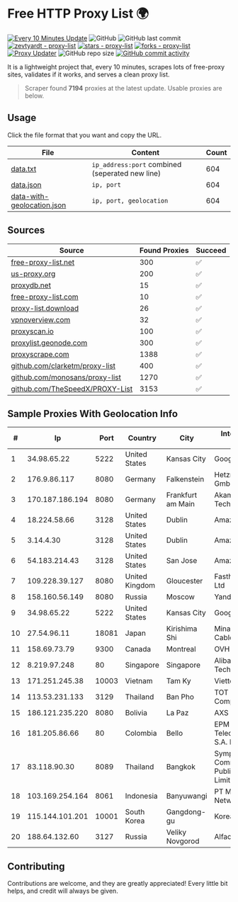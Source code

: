 
# Free HTTP Proxy List 🌍

[![Every 10 Minutes Update](https://github.com/mertguvencli/http-proxy-list/actions/workflows/main.yml/badge.svg?branch=main)](https://github.com/mertguvencli/http-proxy-list/actions/workflows/main.yml)
![GitHub](https://img.shields.io/github/license/mertguvencli/http-proxy-list)
![GitHub last commit](https://img.shields.io/github/last-commit/mertguvencli/http-proxy-list)
[![zevtyardt - proxy-list](https://img.shields.io/static/v1?label=zevtyardt&message=proxy-list&color=blue&logo=github)](https://github.com/zevtyardt/proxy-list "Go to GitHub repo")
[![stars - proxy-list](https://img.shields.io/github/stars/zevtyardt/proxy-list?style=social)](https://github.com/zevtyardt/proxy-list)
[![forks - proxy-list](https://img.shields.io/github/forks/zevtyardt/proxy-list?style=social)](https://github.com/zevtyardt/proxy-list)
[![Proxy Updater](https://github.com/zevtyardt/proxy-list/workflows/Proxy%20Updater/badge.svg)](https://github.com/zevtyardt/proxy-list/actions?query=workflow:"Proxy+Updater")
![GitHub repo size](https://img.shields.io/github/repo-size/zevtyardt/proxy-list)
[![GitHub commit activity](https://img.shields.io/github/commit-activity/m/zevtyardt/proxy-list?logo=commits)](https://github.com/zevtyardt/proxy-list/commits/main)

It is a lightweight project that, every 10 minutes, scrapes lots of free-proxy sites, validates if it works, and serves a clean proxy list.

> Scraper found **7194** proxies at the latest update. Usable proxies are below.

## Usage

Click the file format that you want and copy the URL.

|File|Content|Count|
|----|-------|-----|
|[data.txt](https://raw.githubusercontent.com/mertguvencli/http-proxy-list/main/proxy-list/data.txt)|`ip_address:port` combined (seperated new line)|604|
|[data.json](https://raw.githubusercontent.com/mertguvencli/http-proxy-list/main/proxy-list/data.json)|`ip, port`|604|
|[data-with-geolocation.json](https://raw.githubusercontent.com/mertguvencli/http-proxy-list/main/proxy-list/data-with-geolocation.json)|`ip, port, geolocation`|604|

## Sources

|Source|Found Proxies|Succeed|
|------|-------------|-------|
|[free-proxy-list.net](https://free-proxy-list.net)|300|✅|
|[us-proxy.org](https://www.us-proxy.org)|200|✅|
|[proxydb.net](http://proxydb.net)|15|✅|
|[free-proxy-list.com](https://free-proxy-list.com/?page=&port=&type%5B%5D=http&type%5B%5D=https&up_time=0&search=Search)|10|✅|
|[proxy-list.download](https://www.proxy-list.download/HTTP)|26|✅|
|[vpnoverview.com](https://vpnoverview.com/privacy/anonymous-browsing/free-proxy-servers)|32|✅|
|[proxyscan.io](https://www.proxyscan.io)|100|✅|
|[proxylist.geonode.com](https://proxylist.geonode.com/api/proxy-list?limit=300&page=1&sort_by=lastChecked&sort_type=desc&protocols=http,https)|300|✅|
|[proxyscrape.com](https://api.proxyscrape.com/v2/?request=displayproxies&protocol=http&timeout=10000&country=all&ssl=all&anonymity=all)|1388|✅|
|[github.com/clarketm/proxy-list](https://raw.githubusercontent.com/clarketm/proxy-list/master/proxy-list-raw.txt)|400|✅|
|[github.com/monosans/proxy-list](https://raw.githubusercontent.com/monosans/proxy-list/main/proxies/http.txt)|1270|✅|
|[github.com/TheSpeedX/PROXY-List](https://raw.githubusercontent.com/TheSpeedX/PROXY-List/master/http.txt)|3153|✅|


## Sample Proxies With Geolocation Info

|#|Ip|Port|Country|City|Internet Service Provider|
|-|--|----|-------|----|-------------------------|
|1|34.98.65.22|5222|United States|Kansas City|Google LLC|
|2|176.9.86.117|8080|Germany|Falkenstein|Hetzner Online GmbH|
|3|170.187.186.194|8080|Germany|Frankfurt am Main|Akamai Technologies, Inc.|
|4|18.224.58.66|3128|United States|Dublin|Amazon.com, Inc.|
|5|3.14.4.30|3128|United States|Dublin|Amazon.com, Inc.|
|6|54.183.214.43|3128|United States|San Jose|Amazon.com, Inc.|
|7|109.228.39.127|8080|United Kingdom|Gloucester|Fasthosts Internet Ltd|
|8|158.160.56.149|8080|Russia|Moscow|Yandex.Cloud LLC|
|9|34.98.65.22|5222|United States|Kansas City|Google LLC|
|10|27.54.96.11|18081|Japan|Kirishima Shi|Minamikyusyu CableTV Net Inc.|
|11|158.69.73.79|9300|Canada|Montreal|OVH SAS|
|12|8.219.97.248|80|Singapore|Singapore|Alibaba (US) Technology Co., Ltd.|
|13|171.251.245.38|10003|Vietnam|Tam Ky|Viettel Corporation|
|14|113.53.231.133|3129|Thailand|Ban Pho|TOT Public Company Limited|
|15|186.121.235.220|8080|Bolivia|La Paz|AXS Bolivia S. A.|
|16|181.205.86.66|80|Colombia|Bello|EPM Telecomunicaciones S.A. E.S.P.|
|17|83.118.90.30|8089|Thailand|Bangkok|Symphony Communication Public Company Limited|
|18|103.169.254.164|8061|Indonesia|Banyuwangi|PT Master Star Network|
|19|115.144.101.201|10001|South Korea|Gangdong-gu|Korea Telecom|
|20|188.64.132.60|3127|Russia|Veliky Novgorod|Alfacom|



## Contributing

Contributions are welcome, and they are greatly appreciated! Every
little bit helps, and credit will always be given.

